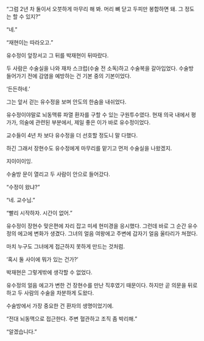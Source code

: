 “그럼 2년 차 둘이서 오붓하게 마무리 해 봐. 머리 뼈 닫고 두피만 봉합하면 돼. 그 정도는 할 수 있지?”

“네.”

“재현이는 따라오고.”

유수정이 앞장서고 그 뒤를 박재현이 뒤따랐다.

두 사람은 수술실을 나와 재차 스크럽(수술 전 소독)하고 수술복을 갈아입었다. 수술방 들어가기 전에 감염을 예방하는 건 기본 중의 기본이었다.

‘든든하네.’

그는 앞서 걷는 유수정을 보며 안도의 한숨을 내쉬었다.

유수정이야말로 뇌동맥류 파열 환자를 구할 수 있는 구원투수였다. 현재 의국 내에서 평가가, 의술에 관련된 부분에서, 제일 좋은 이가 바로 유수정이었다.

교수들이 4년 차 보다 유수정을 더 선호할 정도니 말 다했다.

하긴 그래서 장현수도 유수정에게 마무리를 맡기고 먼저 수술실을 나왔겠지.

지이이이잉.

수술방 문이 열리고 두 사람이 안으로 들어갔다.

“수정이 왔냐?”

“네. 교수님.”

“빨리 시작하자. 시간이 없어.”

유수정이 장현수 맞은편에 자리 잡고 미세 현미경을 응시했다. 그런데 바로 그 순간 유수정의 에고에 변화가 생겼다. 그녀의 얼음 여왕에고 주변에 갑자기 얼음 울타리가 쳐졌다.

마치 누구도 그녀에게 접근하지 못하게 만드는 것처럼.

‘혹시 둘 사이에 뭐가 있는 건가?’

박재현은 그렇게밖에 생각할 수 없었다.

유수정의 얼음 에고가 변한 건 장현수를 만난 직후였기 때문이다. 하지만 곧 의문을 뒤로하고 두 사람의 수술을 차분하게 도왔다.

수술방에서 가장 중요한 건 환자의 생명이었기에.

“전대 뇌동맥으로 접근한다. 주변 혈관하고 조직 좀 박리해.”

“알겠습니다.”